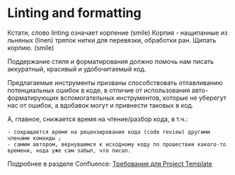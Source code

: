 # Linting and formatting
Кстати, слово linting означает корпение (smile) Корпия - нащипанные из льняных (linen) тряпок нитки для перевязки, обработки ран. Щипать корпию. (smile)

Поддержание стиля и форматирования должно помочь нам писать аккуратный, красивый и удобочитаемый код.

Предлагаемые инструменты призваны способствовать отлавливанию потенциальных ошибок в коде, в отличие от использования авто-форматирующих вспомогательных инструментов, которые не уберегут нас от ошибок, а вдобавок могут и привнести таковых в код.

А, главное, снижается время на чтение/разбор кода, в т.ч.:

    - сокращается время на рецензирование кода (code review) другими членами команды ;
    - самим автором, вернувшимся к исходному коду по прошествии какого-то времени, кода уже сам забыл, что писал.

Подробнее в разделе Confluence: [Требования для Project Template](https://confluence-gpn.nexign.com/pages/viewpage.action?pageId=16244384)

